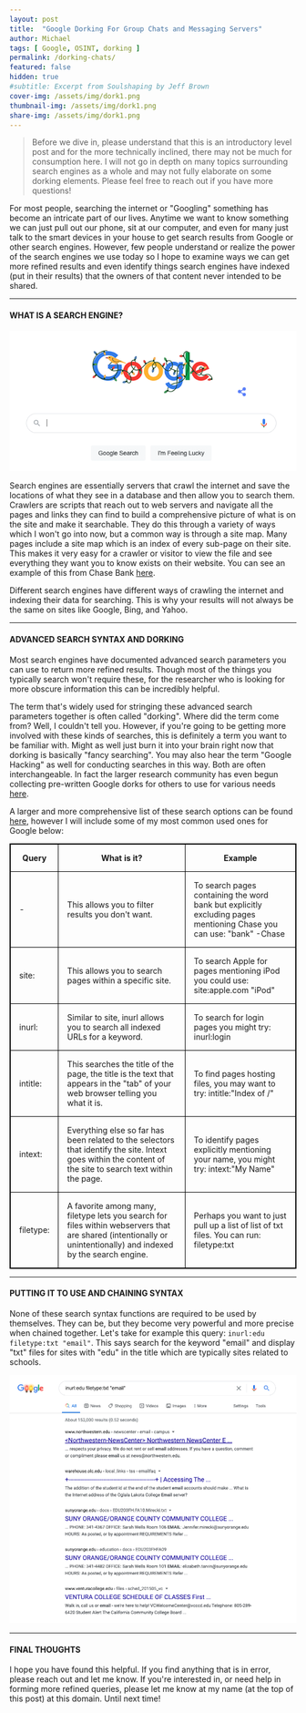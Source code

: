 ```yaml
---
layout: post
title:  "Google Dorking For Group Chats and Messaging Servers"
author: Michael
tags: [ Google, OSINT, dorking ]
permalink: /dorking-chats/
featured: false
hidden: true
#subtitle: Excerpt from Soulshaping by Jeff Brown
cover-img: /assets/img/dork1.png
thumbnail-img: /assets/img/dork1.png
share-img: /assets/img/dork1.png
---
```


<style>
table, th, td {
  border: 1px solid black;
  border-collapse: collapse;
}
th, td {
  padding: 15px;
}
</style>

<blockquote>Before we dive in, please understand that this is an introductory level post and for the more technically inclined, there may not be much for consumption here. I will not go in depth on many topics surrounding search engines as a whole and may not fully elaborate on some dorking elements. Please feel free to reach out if you have more questions!</blockquote>

For most people, searching the internet or "Googling" something has become an intricate part of our lives. Anytime we want to know something we can just pull out our phone, sit at our computer, and even for many just talk to the smart devices in your house to get search results from Google or other search engines. However, few people understand or realize the power of the search engines we use today so I hope to examine ways we can get more refined results and even identify things search engines have indexed (put in their results) that the owners of that content never intended to be shared.

<hr>

#### WHAT IS A SEARCH ENGINE?

<center><p><img src="/assets/img/dork2.png"></p></center>

Search engines are essentially servers that crawl the internet and save the locations of what they see in a database and then allow you to search them. Crawlers are scripts that reach out to web servers and navigate all the pages and links they can find to build a comprehensive picture of what is on the site and make it searchable. They do this through a variety of ways which I won't go into now, but a common way is through a site map. Many pages include a site map which is an index of every sub-page on their site. This makes it very easy for a crawler or visitor to view the file and see everything they want you to know exists on their website. You can see an example of this from Chase Bank <a href="https://www.chase.com/sitemap.xml" target="_blank">here</a>.

Different search engines have different ways of crawling the internet and indexing their data for searching. This is why your results will not always be the same on sites like Google, Bing, and Yahoo.

<hr>

#### ADVANCED SEARCH SYNTAX AND DORKING

Most search engines have documented advanced search parameters you can use to return more refined results. Though most of the things you typically search won't require these, for the researcher who is looking for more obscure information this can be incredibly helpful.

The term that's widely used for stringing these advanced search parameters together is often called "dorking". Where did the term come from? Well, I couldn't tell you. However, if you're going to be getting more involved with these kinds of searches, this is definitely a term you want to be familiar with. Might as well just burn it into your brain right now that dorking is basically "fancy searching". You may also hear the term "Google Hacking" as well for conducting searches in this way. Both are often interchangeable. In fact the larger research community has even begun collecting pre-written Google dorks for others to use for various needs <a href="https://www.exploit-db.com/google-hacking-database" target="_blank">here</a>.

A larger and more comprehensive list of these search options can be found <a href="https://www.spyfu.com/blog/google-search-operators/" target="_blank">here</a>, however I will include some of my most common used ones for Google below:

<table style="width:100%" border="1">
<thead>
  <tr>
    <th>Query</th>
    <th>What is it?</th>
    <th>Example</th>
  </tr>
</thead>
<tbody>
  <tr>
    <td>-</td>
    <td>This allows you to filter results you don't want.</td>
    <td>To search pages containing the word bank but explicitly excluding pages mentioning Chase you can use:
    "bank" -Chase</td>
  </tr>
  <tr>
    <td>site:</td>
    <td>This allows you to search pages within a specific site.</td>
    <td>To search Apple for pages mentioning iPod you could use:
    site:apple.com "iPod"</td>
  </tr>
  <tr>
    <td>inurl:</td>
    <td>Similar to site, inurl allows you to search all indexed URLs for a keyword.</td>
    <td>To search for login pages you might try:
    inurl:login</td>
  </tr>
  <tr>
    <td>intitle:</td>
    <td>This searches the title of the page, the title is the text that appears in the "tab" of your web browser telling you what it is.</td>
    <td>To find pages hosting files, you may want to try:
    intitle:"Index of /"</td>
  </tr>
  <tr>
    <td>intext:</td>
    <td>Everything else so far has been related to the selectors that identify the site. Intext goes within the content of the site to search text within the page.</td>
    <td>To identify pages explicitly mentioning your name, you might try:
    intext:"My Name"</td>
  </tr>
  <tr>
    <td>filetype:</td>
    <td>A favorite among many, filetype lets you search for files within webservers that are shared (intentionally or unintentionally) and indexed by the search engine.</td>
    <td>Perhaps you want to just pull up a list of list of txt files. You can run:
    filetype:txt </td>
  </tr>
</tbody>
</table>

<hr>

#### PUTTING IT TO USE AND CHAINING SYNTAX

None of these search syntax functions are required to be used by themselves. They can be, but they become very powerful and more precise when chained together. Let's take for example this query: `inurl:edu filetype:txt "email"`. This says search for the keyword "email" and display "txt" files for sites with "edu" in the title which are typically sites related to schools.

<center><p><img src="/assets/img/dork3.png"></p></center>

<hr>

#### FINAL THOUGHTS

I hope you have found this helpful. If you find anything that is in error, please reach out and let me know. If you're interested in, or need help in forming more refined queries, please let me know at my name (at the top of this post) at this domain. Until next time!
